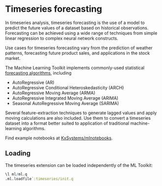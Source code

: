 # Timeseries forecasting


In timeseries analysis, timeseries forecasting is the use of a model to predict the future values of a dataset based on historical observations. Forecasting can be achieved using a wide range of techniques from simple linear regression to complex neural network constructs. 

Use cases for timeseries forecasting vary from the prediction of weather patterns, forecasting future product sales, and applications in the stock market.

The Machine Learning Toolkit implements commonly-used statistical [forecasting algorithms](models.md), including

-   AutoRegressive (AR)
-   AutoRegressive Conditional Heteroskedasticity (ARCH)
-   AutoRegressive Moving Average (ARMA)
-   AutoRegressive Integrated Moving Average (ARIMA)
-   Seasonal AutoRegressive Moving Average (SARIMA)

Several feature-extraction techniques to generate lagged values and apply moving calculations are also included. Use them to convert a timeseries dataset into a format better suited to application of traditional machine-learning algorithms.

Find example notebooks at
[KxSystems/mlnotebooks](https://github.com/kxsystems/mlnotebooks).


## Loading

The timeseries extension can be loaded independently of the ML Toolkit:

```q
\l ml/ml.q
.ml.loadfile`:timeseries/init.q
```
